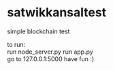 # satwikkansaltest
simple blockchain test 

to run:  
run node_server.py 
run app.py  
go to 127.0.0.1:5000 
have fun :) 
